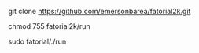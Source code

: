 git clone https://github.com/emersonbarea/fatorial2k.git

chmod 755 fatorial2k/run

sudo fatorial/./run
